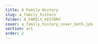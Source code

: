 ```yaml
---
title: A Family History
slug: a_family_history
folder: A_FAMILY_HISTORY
cover: a_family_history_cover_both.jpb
section: art
order: 2
---
```

